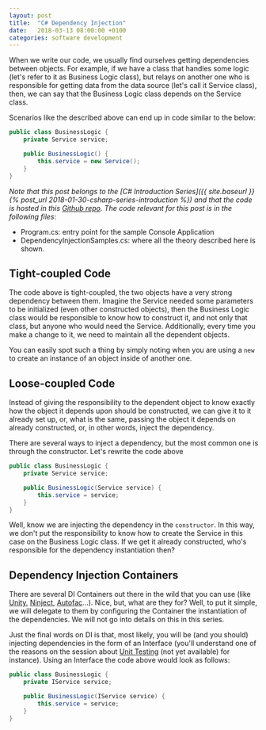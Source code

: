 ```yaml
---
layout: post
title:  "C# Dependency Injection"
date:   2018-03-13 08:00:00 +0100
categories: software development
---
```

When we write our code, we usually find ourselves getting dependencies between objects. For example, if we have a class that handles some logic (let's refer to it as Business Logic class), but relays on another one who is responsible for getting data from the data source (let's call it Service class), then, we can say that the Business Logic class depends on the Service class. 

<!--more-->

Scenarios like the described above can end up in code similar to the below:

```csharp
public class BusinessLogic {
    private Service service;

    public BusinessLogic() {
        this.service = new Service();
    }
}
```

*Note that this post belongs to the [C# Introduction Series]({{ site.baseurl }}{% post_url 2018-01-30-csharp-series-introduction %}) and that the code is hosted in this [Github repo](https://github.com/nereolopez/csharp-intro).
The code relevant for this post is in the following files:*
- Program.cs: entry point for the sample Console Application
- DependencyInjectionSamples.cs: where all the theory described here is shown.

## Tight-coupled Code
The code above is tight-coupled, the two objects have a very strong dependency between them. Imagine the Service needed some parameters to be initialized (even other constructed objects), then the Business Logic class would be responsible to know how to construct it, and not only that class, but anyone who would need the Service. Additionally, every time you make a change to it, we need to maintain all the dependent objects. 

You can easily spot such a thing by simply noting when you are using a `new` to create an instance of an object inside of another one.

## Loose-coupled Code
Instead of giving the responsibility to the dependent object to know exactly how the object it depends upon should be constructed, we can give it to it already set up, or, what is the same, passing the object it depends on already constructed, or, in other words, inject the dependency. 

There are several ways to inject a dependency, but the most common one is through the constructor. Let's rewrite the code above

```csharp
public class BusinessLogic {
    private Service service;

    public BusinessLogic(Service service) {
        this.service = service;
    }
}
```
Well, know we are injecting the dependency in the `constructor`. In this way, we don't put the responsibility to know how to create the Service in this case on the Business Logic class. If we get it already constructed, who's responsible for the dependency instantiation then?

## Dependency Injection Containers
There are several DI Containers out there in the wild that you can use (like [Unity](https://msdn.microsoft.com/en-us/library/dn223671(v=pandp.30).aspx), [Ninject](http://www.ninject.org/), [Autofac](https://autofac.org/)...). Nice, but, what are they for? Well, to put it simple, we will delegate to them by configuring the Container the instantiation of the dependencies. We will not go into details on this in this series.

Just the final words on DI is that, most likely, you will be (and you should) injecting dependencies in the form of an Interface (you'll understand one of the reasons on the session about [Unit Testing]() (not yet available) for instance). Using an Interface the code above would look as follows:

```csharp
public class BusinessLogic {
    private IService service;

    public BusinessLogic(IService service) {
        this.service = service;
    }
}
```